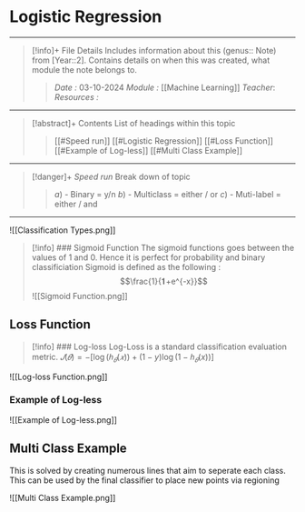 # Logistic Regression
---
> [!info]+ File Details
> Includes information about this (genus:: Note) from [Year::2]. Contains details on when this was created, what module the note belongs to.
> > *Date :*  03-10-2024
> > *Module :* [[Machine Learning]]
> > *Teacher*: 
> > *Resources :*

---
> [!abstract]+ Contents
> List of headings within this topic
> > [[#Speed run]]
> [[#Logistic Regression]]
> [[#Loss Function]]
> [[#Example of Log-less]]
> [[#Multi Class Example]]

--- 
> [!danger]+ *Speed run*
> Break down of topic 
> > $a)$ -  Binary = y/n
> $b)$ - Multiclass = either / or 
> $c)$ - Muti-label = either / and

---

![[Classification Types.png]]


>[!info] ### Sigmoid Function
>The sigmoid functions goes between the values of 1 and 0. Hence it is perfect for probability and binary classificiation 
>Sigmoid is defined as the following : $$\frac{1}{𝟏+e^{-x}}$$
>![[Sigmoid Function.png]]


## Loss Function

>[!info] ### Log-loss 
>Log-Loss is a standard classification evaluation metric. 
>$𝐽(𝜃) =−[\log(ℎ_𝜃(𝑥)) + (1 -y)\log(1 -ℎ_𝜃(x))]$
>
![[Log-loss Function.png]]


### Example of Log-less



![[Example of Log-less.png]]



## Multi Class Example

This is solved by creating numerous lines that aim to seperate each class. This can be used by the final classifier to place new points via regioning 

![[Multi Class Example.png]]